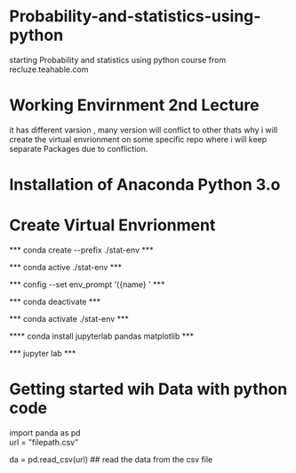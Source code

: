 # Probability-and-statistics-using-python
starting Probability and statistics using python course from recluze.teahable.com

# Working Envirnment 2nd Lecture
it has different varsion , many version will conflict to other thats why i will create the virtual envrionment on some specific repo where i will keep separate Packages due to confliction.

# Installation of Anaconda Python 3.o
# Create Virtual Envrionment
 *** conda create --prefix ./stat-env ***  

 *** conda active ./stat-env ***  

 *** config --set env_prompt '({name} ' ***  

 *** conda deactivate ***  

 *** conda activate ./stat-env ***  

 **** conda install jupyterlab pandas matplotlib ***  

 *** jupyter lab ***  


# Getting started wih Data with python code

import panda as pd  
url = "filepath.csv"  

da = pd.read_csv(url) ## read the data from the csv file  







 
